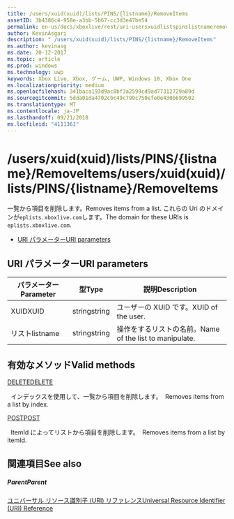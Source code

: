 ```yaml
---
title: /users/xuid(xuid)/lists/PINS/{listname}/RemoveItems
assetID: 3b4386c4-958e-a3bb-5b67-cc3d3e47be54
permalink: en-us/docs/xboxlive/rest/uri-usersxuidlistspinslistnameremoveitems.html
author: KevinAsgari
description: " /users/xuid(xuid)/lists/PINS/{listname}/RemoveItems"
ms.author: kevinasg
ms.date: 20-12-2017
ms.topic: article
ms.prod: windows
ms.technology: uwp
keywords: Xbox Live, Xbox, ゲーム, UWP, Windows 10, Xbox One
ms.localizationpriority: medium
ms.openlocfilehash: 341baca193d9ac8bf3a2599cd9ad77312729a89d
ms.sourcegitcommit: 5dda01da4702cbc49c799c750efe0e430b699502
ms.translationtype: MT
ms.contentlocale: ja-JP
ms.lasthandoff: 09/21/2018
ms.locfileid: "4111361"
---
```

# <a name="usersxuidxuidlistspinslistnameremoveitems"></a><span data-ttu-id="85c7f-104">/users/xuid(xuid)/lists/PINS/{listname}/RemoveItems</span><span class="sxs-lookup"><span data-stu-id="85c7f-104">/users/xuid(xuid)/lists/PINS/{listname}/RemoveItems</span></span>
<span data-ttu-id="85c7f-105">一覧から項目を削除します。</span><span class="sxs-lookup"><span data-stu-id="85c7f-105">Removes items from a list.</span></span> <span data-ttu-id="85c7f-106">これらの Uri のドメインが`eplists.xboxlive.com`します。</span><span class="sxs-lookup"><span data-stu-id="85c7f-106">The domain for these URIs is `eplists.xboxlive.com`.</span></span>
 
  * [<span data-ttu-id="85c7f-107">URI パラメーター</span><span class="sxs-lookup"><span data-stu-id="85c7f-107">URI parameters</span></span>](#ID4EV)
 
<a id="ID4EV"></a>

 
## <a name="uri-parameters"></a><span data-ttu-id="85c7f-108">URI パラメーター</span><span class="sxs-lookup"><span data-stu-id="85c7f-108">URI parameters</span></span> 
 
| <span data-ttu-id="85c7f-109">パラメーター</span><span class="sxs-lookup"><span data-stu-id="85c7f-109">Parameter</span></span>| <span data-ttu-id="85c7f-110">型</span><span class="sxs-lookup"><span data-stu-id="85c7f-110">Type</span></span>| <span data-ttu-id="85c7f-111">説明</span><span class="sxs-lookup"><span data-stu-id="85c7f-111">Description</span></span>| 
| --- | --- | --- | 
| <span data-ttu-id="85c7f-112">XUID</span><span class="sxs-lookup"><span data-stu-id="85c7f-112">XUID</span></span>| <span data-ttu-id="85c7f-113">string</span><span class="sxs-lookup"><span data-stu-id="85c7f-113">string</span></span>| <span data-ttu-id="85c7f-114">ユーザーの XUID です。</span><span class="sxs-lookup"><span data-stu-id="85c7f-114">XUID of the user.</span></span>| 
| <span data-ttu-id="85c7f-115">リスト</span><span class="sxs-lookup"><span data-stu-id="85c7f-115">listname</span></span>| <span data-ttu-id="85c7f-116">string</span><span class="sxs-lookup"><span data-stu-id="85c7f-116">string</span></span>| <span data-ttu-id="85c7f-117">操作をするリストの名前。</span><span class="sxs-lookup"><span data-stu-id="85c7f-117">Name of the list to manipulate.</span></span>| 
  
<a id="ID4E5B"></a>

 
## <a name="valid-methods"></a><span data-ttu-id="85c7f-118">有効なメソッド</span><span class="sxs-lookup"><span data-stu-id="85c7f-118">Valid methods</span></span>

[<span data-ttu-id="85c7f-119">DELETE</span><span class="sxs-lookup"><span data-stu-id="85c7f-119">DELETE</span></span>](uri-usersxuidlistspinslistnameremoveitemsdelete.md)

<span data-ttu-id="85c7f-120">&nbsp;&nbsp;インデックスを使用して、一覧から項目を削除します。</span><span class="sxs-lookup"><span data-stu-id="85c7f-120">&nbsp;&nbsp;Removes items from a list by index.</span></span>

[<span data-ttu-id="85c7f-121">POST</span><span class="sxs-lookup"><span data-stu-id="85c7f-121">POST</span></span>](uri-usersxuidlistspinslistnameremoveitemspost.md)

<span data-ttu-id="85c7f-122">&nbsp;&nbsp;ItemId によってリストから項目を削除します。</span><span class="sxs-lookup"><span data-stu-id="85c7f-122">&nbsp;&nbsp;Removes items from a list by itemId.</span></span>
 
<a id="ID4ELC"></a>

 
## <a name="see-also"></a><span data-ttu-id="85c7f-123">関連項目</span><span class="sxs-lookup"><span data-stu-id="85c7f-123">See also</span></span>
 
<a id="ID4ENC"></a>

 
##### <a name="parent"></a><span data-ttu-id="85c7f-124">Parent</span><span class="sxs-lookup"><span data-stu-id="85c7f-124">Parent</span></span> 

[<span data-ttu-id="85c7f-125">ユニバーサル リソース識別子 (URI) リファレンス</span><span class="sxs-lookup"><span data-stu-id="85c7f-125">Universal Resource Identifier (URI) Reference</span></span>](../atoc-xboxlivews-reference-uris.md)

   